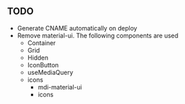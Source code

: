 ## TODO

- Generate CNAME automatically on deploy
- Remove material-ui. The following components are used
  - Container
  - Grid
  - Hidden
  - IconButton
  - useMediaQuery
  - icons
    - mdi-material-ui
    - icons
